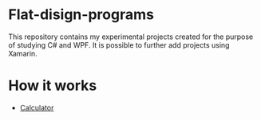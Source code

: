 # Flat-disign-programs
This repository contains my experimental projects created for the purpose of studying C# and WPF. It is possible to further add projects using Xamarin.

# How it works
* [Calculator](How%20it%20works/Calculator.md)
